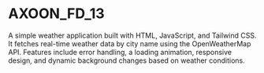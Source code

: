 # AXOON_FD_13
A simple weather application built with HTML, JavaScript, and Tailwind CSS. It fetches real-time weather data by city name using the OpenWeatherMap API. Features include error handling, a loading animation, responsive design, and dynamic background changes based on weather conditions.
